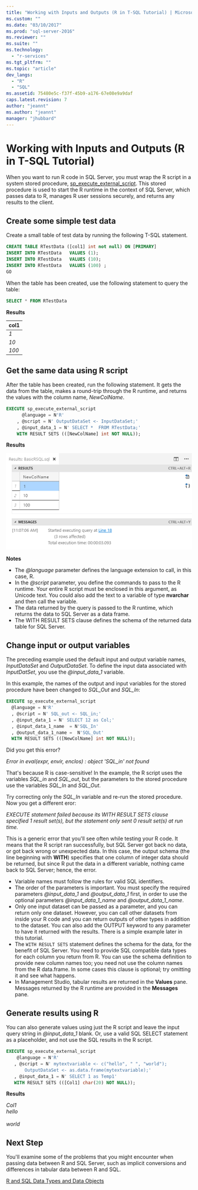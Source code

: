 ```yaml
---
title: "Working with Inputs and Outputs (R in T-SQL Tutorial) | Microsoft Docs"
ms.custom: ""
ms.date: "03/10/2017"
ms.prod: "sql-server-2016"
ms.reviewer: ""
ms.suite: ""
ms.technology: 
  - "r-services"
ms.tgt_pltfrm: ""
ms.topic: "article"
dev_langs: 
  - "R"
  - "SQL"
ms.assetid: 75480e5c-f37f-45b9-a176-67e08e9a9daf
caps.latest.revision: 7
author: "jeannt"
ms.author: "jeannt"
manager: "jhubbard"
---
```

# Working with Inputs and Outputs (R in T-SQL Tutorial)
When you want to run R code in  SQL Server, you must wrap the R script in a system stored procedure, [sp_execute_external_script](https://msdn.microsoft.com/library/mt604368.aspx). This stored procedure is used to start the R runtime in the context of SQL Server, which passes data to R, manages R user sessions securely, and returns any results to the client. 


## <a name="bkmk_SSMSBasics"></a>Create some simple test data 
  
Create a small table of test data by running the following T-SQL statement.     
   
```sql    
CREATE TABLE RTestData ([col1] int not null) ON [PRIMARY]    
INSERT INTO RTestData   VALUES (1);    
INSERT INTO RTestData   VALUES (10);    
INSERT INTO RTestData   VALUES (100) ;    
GO
```    

When the table has been created, use the following statement to query the table:
  
```sql  
SELECT * FROM RTestData  
```  

**Results**  
  
|col1|
|------|
|*1*|   
|*10*|   
|*100*|   
  
    
## Get the same data using R script    
  
After the table has been created, run the following statement. It gets the data from the table, makes a round-trip through the R runtime, and returns the values with the column name, *NewColName*.   
  
```sql    
EXECUTE sp_execute_external_script    
      @language = N'R'    
    , @script = N' OutputDataSet <- InputDataSet;'    
    , @input_data_1 = N' SELECT *  FROM RTestData;'    
    WITH RESULT SETS (([NewColName] int NOT NULL));
```    
**Results**

![rsql_basictut_getsamedataR](../../advanced-analytics/r-services/media/rsql-basictut-getsamedatar.PNG)

**Notes**    


+ The *@language* parameter defines the language extension to call, in this case, R.    
+ In the *@script* parameter, you define the commands to pass to the R runtime. Your entire R script must be enclosed in this argument, as Unicode text. You could also add the text to a variable of type **nvarchar** and then call the variable. 
+ The data returned by the query is passed to the R runtime, which returns the data to SQL Server as a data frame.
+ The WITH RESULT SETS clause defines the schema of the returned data table for SQL Server. 
   
## Change input or output variables

The preceding example used the default input and output variable names, _InputDataSet_ and _OutputDataSet_. To define the input data associated with  _InputDatSet_, you use the *@input_data_1*  variable.

In this example, the names of the output and input variables for the stored procedure have been changed to *SQL_Out* and *SQL_In*: 

```sql    
EXECUTE sp_execute_external_script    
  @language = N'R'      
  , @script = N' SQL_out <- SQL_in;'    
  , @input_data_1 = N' SELECT 12 as Col;'    
  , @input_data_1_name  = N'SQL_In'    
  , @output_data_1_name =  N'SQL_Out'    
  WITH RESULT SETS (([NewColName] int NOT NULL));    
```

Did you get this error? 

  *Error in eval(expr, envir, enclos) : object 'SQL_in' not found*

That's because R is case-sensitive! In the example, the R script uses the variables *SQL_in* and *SQL_out*, but the parameters to the stored procedure use the variables *SQL_In* and *SQL_Out*. 

Try correcting only the *SQL_In* variable and re-run the stored procedure. Now you get a different eror:

  *EXECUTE statement failed because its WITH RESULT SETS clause specified 1 result set(s), but the statement only sent 0 result set(s) at run time.*

This is a generic error that you'll see often while testing your R code. It means that the R script ran successfully, but SQL Server got back no data, or got back wrong or unexpected data. In this case, the output schema (the line beginning with **WITH**) specifies that one column of integer data should be returned, but since R put the data in a different variable, nothing came back to SQL Server; hence, the error.  

- Variable names must follow the rules for valid SQL identifiers. 
- The order of the parameters is important. You must specify the required parameters *@input_data_1* and *@output_data_1* first, in order to use the optional parameters *@input_data_1_name* and *@output_data_1_name*.     
- Only one input dataset can be passed as a parameter, and you can return only one dataset. However, you can call other datasets from inside your R code and you can return outputs of other types in addition to the dataset. You can also add the OUTPUT keyword to any parameter to have it returned with the results. There is a simple example later in this tutorial.      
- The `WITH RESULT SETS` statement defines the schema for the data, for the benefit of SQL Server. You need to provide SQL compatible data types for each column you return from R. You can use the schema definition to provide new column names too; you need not use the column names from the R data.frame. In some cases this clause is optional; try omitting it and see what happens.    
- In Management Studio, tabular results are returned in the **Values** pane. Messages returned by the R runtime are provided in the **Messages** pane.     
  
## Generate results using R    
    
You can also generate values using just the R script and leave the input query string in _@input_data_1_ blank. Or, use a valid SQL SELECT statement as a placeholder, and not use the SQL results in the R script.   
    
```sql    
EXECUTE sp_execute_external_script    
    @language = N'R'    
   , @script = N' mytextvariable <- c("hello", " ", "world");  
       OutputDataSet <- as.data.frame(mytextvariable);'    
   , @input_data_1 = N' SELECT 1 as Temp1'    
   WITH RESULT SETS (([Col1] char(20) NOT NULL));    
```    
    
**Results**    
   
*Col1*     
*hello*    
<code>   </code>         
*world*    
    

## Next Step

You'll examine some of the problems that you might encounter when passing data between R and SQL Server, such as implicit conversions and differences in tabular data between R and SQL. 

[R and SQL Data Types and Data Objects](../../advanced-analytics/r-services/r-and-sql-data-types-and-data-objects-r-in-t-sql-tutorial.md)

